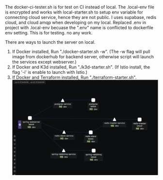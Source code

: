 The docker-ci-tester.sh is for test on CI instead of local.
The .local-env file is encrypted and works with local-starter.sh to setup env variable for connecting cloud service, hence they are not public.
I uses supabase, redis cloud, and cloud amqp when developing on my local. 
Replaced .env in project with .local-env becuase the ".env" name is conflicted to dockerfile env setting.
This is for testing. no any work.

There are ways to launch the server on local.
1. If Docker installed,
   Run "./docker-starter.sh -w".
   (The -w flag will pull image from dockerhub for backend server, otherwise script will launch the services except webserver.)
2. If Docker and K3d installed,
   Run "./k3d-starter.sh".
   (If Istio install, the flag '-i' is enable to launch with Istio.)
3. If Docker and Terraform installed,
   Run "./terraform-starter.sh".
![architecture.png](architecture.png)
